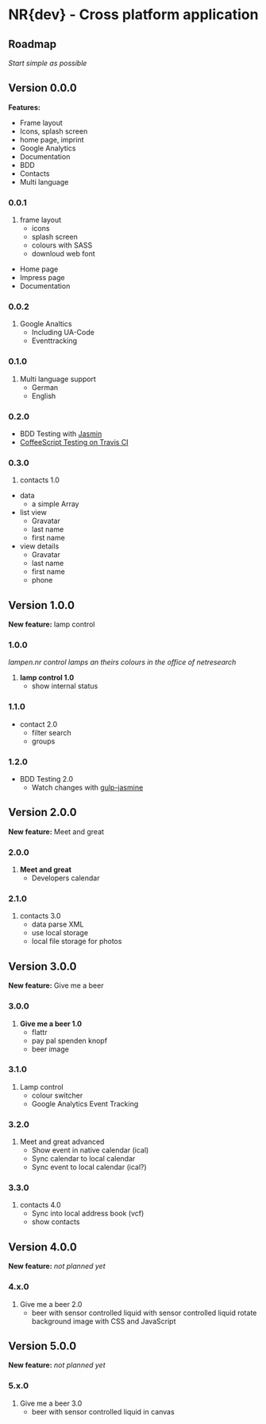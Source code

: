 NR{dev} - Cross platform application
====================================


## Roadmap

_Start simple as possible_

## Version 0.0.0

**Features:** 
- Frame layout
- Icons, splash screen
- home page, imprint
- Google Analytics
- Documentation
- BDD
- Contacts
- Multi language

### 0.0.1
1. frame layout
	- icons
	- splash screen
	- colours with SASS
	- downloud web font
- Home page
- Impress page
- Documentation

###  0.0.2
1. Google Analtics
	- Including UA-Code
	- Eventtracking

### 0.1.0
1. Multi language support
	- German
	- English

### 0.2.0
- BDD Testing with [Jasmin](http://angularjs.de/artikel/angularjs-test)
- [CoffeeScript Testing on Travis CI](http://relistan.com/coffeescript-testing-on-travis-ci/)

### 0.3.0
1. contacts 1.0
- data
	- a simple Array
- list view
	- Gravatar
	- last name
	- first name
- view details
	- Gravatar
	- last name
	- first name
	- phone


## Version 1.0.0
**New feature:** lamp control

### 1.0.0
_lampen.nr control lamps an theirs colours in the office of netresearch_

1. **lamp control 1.0**
	- show internal status

### 1.1.0
- contact 2.0
	- filter search
	- groups

### 1.2.0
- BDD Testing 2.0
	- Watch changes with [gulp-jasmine](https://www.npmjs.org/package/gulp-jasmine)


## Version 2.0.0
**New feature:** Meet and great

### 2.0.0
1. **Meet and great**
	- Developers calendar

### 2.1.0
1. contacts 3.0
	- data parse XML
	- use local storage
	- local file storage for photos




## Version 3.0.0
**New feature:** Give me a beer

### 3.0.0
1. **Give me a beer 1.0**
	- flattr
	- pay pal spenden knopf
	- beer image


### 3.1.0
1. Lamp control
	- colour switcher
	- Google Analytics Event Tracking

### 3.2.0
1. Meet and great advanced
	- Show event in native calendar (ical)
	- Sync calendar to local calendar
	- Sync event to local calendar (ical?)

### 3.3.0
1.  contacts 4.0
	- Sync into local address book (vcf)
	- show contacts


## Version 4.0.0
**New feature:** _not planned yet_

### 4.x.0
1. Give me a beer 2.0
	- beer with sensor controlled liquid with sensor controlled liquid rotate background image with CSS and JavaScript


## Version 5.0.0
**New feature:** _not planned yet_

### 5.x.0
1. Give me a beer 3.0
	- beer with sensor controlled liquid in canvas
